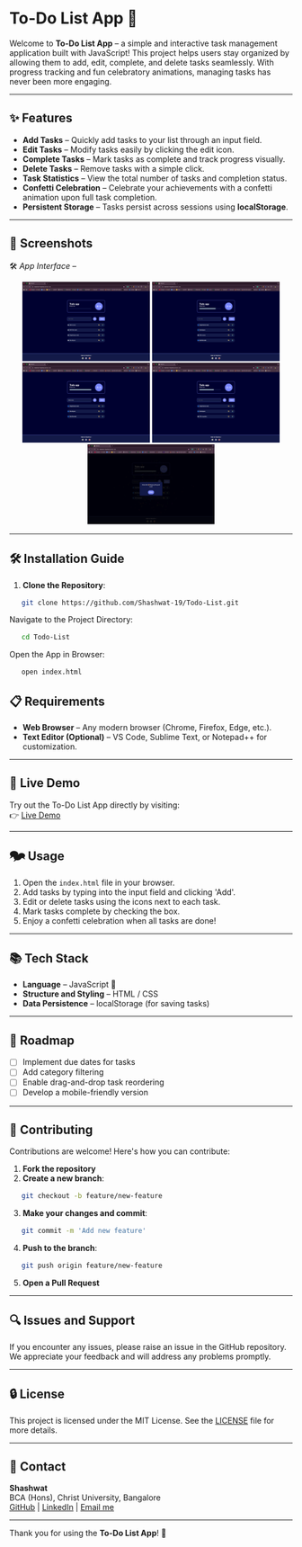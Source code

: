 # To-Do List App 📅

Welcome to **To-Do List App** – a simple and interactive task management application built with JavaScript! This project helps users stay organized by allowing them to add, edit, complete, and delete tasks seamlessly. With progress tracking and fun celebratory animations, managing tasks has never been more engaging.

---

## ✨ Features

- **Add Tasks** – Quickly add tasks to your list through an input field.
- **Edit Tasks** – Modify tasks easily by clicking the edit icon.
- **Complete Tasks** – Mark tasks as complete and track progress visually.
- **Delete Tasks** – Remove tasks with a simple click.
- **Task Statistics** – View the total number of tasks and completion status.
- **Confetti Celebration** – Celebrate your achievements with a confetti animation upon full task completion.
- **Persistent Storage** – Tasks persist across sessions using **localStorage**.

---

## 📸 Screenshots

🛠️ *App Interface* –
<p align="center">
  <img src="https://github.com/Shashwat-19/Todo-List/raw/main/List.png" width="45%"/>
  <img src="https://github.com/Shashwat-19/Todo-List/raw/main/Progressbar.png" width="45%"/>
  <img src="https://github.com/Shashwat-19/Todo-List/raw/main/editing.png" width="45%"/>
  <img src="https://github.com/Shashwat-19/Todo-List/raw/main/deletedone.png" width="45%"/>
  <img src="https://github.com/Shashwat-19/Todo-List/raw/main/completition.png" width="45%"/>
</p>

---

## 🛠️ Installation Guide

1. **Clone the Repository**:
```bash
   git clone https://github.com/Shashwat-19/Todo-List.git
```
Navigate to the Project Directory:
```bash
   cd Todo-List
```
Open the App in Browser:
```bash
   open index.html
```
   
## 📋 Requirements
- **Web Browser** – Any modern browser (Chrome, Firefox, Edge, etc.).
- **Text Editor (Optional)** – VS Code, Sublime Text, or Notepad++ for customization.

---

## 🚀 Live Demo

Try out the To-Do List App directly by visiting:<br>
👉 [Live Demo](https://shashwat-19.github.io/Todo-List/)

---

## 🗫️ Usage

1. Open the `index.html` file in your browser.
2. Add tasks by typing into the input field and clicking 'Add'.
3. Edit or delete tasks using the icons next to each task.
4. Mark tasks complete by checking the box.
5. Enjoy a confetti celebration when all tasks are done!

---

## 📚 Tech Stack

- **Language** – JavaScript 🔖
- **Structure and Styling** – HTML / CSS
- **Data Persistence** – localStorage (for saving tasks)

---

## 🚀 Roadmap

- [ ] Implement due dates for tasks
- [ ] Add category filtering
- [ ] Enable drag-and-drop task reordering
- [ ] Develop a mobile-friendly version

---

## 🤝 Contributing

Contributions are welcome! Here's how you can contribute:

1. **Fork the repository**
2. **Create a new branch**:
```bash
   git checkout -b feature/new-feature
```
3. **Make your changes and commit**:
```bash
   git commit -m 'Add new feature'
```
4. **Push to the branch**:
```bash
   git push origin feature/new-feature
```
5. **Open a Pull Request**

---

## 🔍 Issues and Support

If you encounter any issues, please raise an issue in the GitHub repository. We appreciate your feedback and will address any problems promptly.

---

## 🔒 License

This project is licensed under the MIT License. See the [LICENSE](LICENSE) file for more details.

---

## 📩 Contact

**Shashwat**  
BCA (Hons), Christ University, Bangalore  
[GitHub](https://github.com/Shashwat-19) | [LinkedIn](https://www.linkedin.com/in/shashwatk1956/) | [Email me](shashwat1956@gmail.com)  

---

Thank you for using the **To-Do List App**! 🎉

